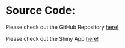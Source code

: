 # Source Code:

Please check out the GitHub Repository [here!](https://github.com/liangwenki/children_gunviolence)

Please check out the Shiny App [here!](https://liangwenqi.shinyapps.io/Gunviolence/)
